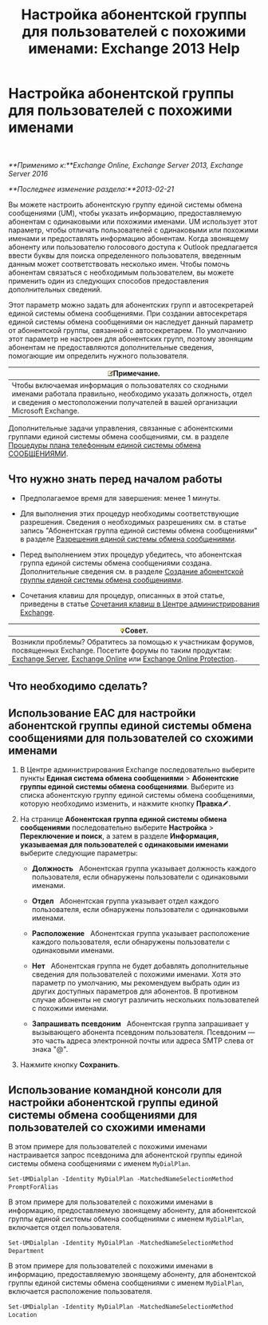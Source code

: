 ﻿---
title: 'Настройка абонентской группы для пользователей с похожими именами: Exchange 2013 Help'
TOCTitle: Настройка абонентской группы для пользователей с похожими именами
ms:assetid: 14783f45-95f5-49de-8215-0a3aef7dc034
ms:mtpsurl: https://technet.microsoft.com/ru-ru/library/Bb266943(v=EXCHG.150)
ms:contentKeyID: 51408003
ms.date: 05/22/2018
mtps_version: v=EXCHG.150
ms.translationtype: MT
---

# Настройка абонентской группы для пользователей с похожими именами

 

_**Применимо к:**Exchange Online, Exchange Server 2013, Exchange Server 2016_

_**Последнее изменение раздела:**2013-02-21_

Вы можете настроить абонентскую группу единой системы обмена сообщениями (UM), чтобы указать информацию, предоставляемую абонентам с одинаковыми или похожими именами. UM использует этот параметр, чтобы отличать пользователей с одинаковыми или похожими именами и предоставлять информацию абонентам. Когда звонящему абоненту или пользователю голосового доступа к Outlook предлагается ввести буквы для поиска определенного пользователя, введенным данным может соответствовать несколько имен. Чтобы помочь абонентам связаться с необходимым пользователем, вы можете применить один из следующих способов предоставления дополнительных сведений.

Этот параметр можно задать для абонентских групп и автосекретарей единой системы обмена сообщениями. При создании автосекретаря единой системы обмена сообщениями он наследует данный параметр от абонентской группы, связанной с автосекретарем. По умолчанию этот параметр не настроен для абонентских групп, поэтому звонящим абонентам не предоставляются дополнительные сведения, помогающие им определить нужного пользователя.

<table>
<thead>
<tr class="header">
<th><img src="images/JJ126620.note(EXCHG.150).gif" title="Примечание" alt="Примечание" />Примечание.</th>
</tr>
</thead>
<tbody>
<tr class="odd">
<td>Чтобы включаемая информация о пользователях со сходными именами работала правильно, необходимо указать должность, отдел и сведения о местоположении получателей в вашей организации Microsoft Exchange.</td>
</tr>
</tbody>
</table>


Дополнительные задачи управления, связанные с абонентскими группами единой системы обмена сообщениями, см. в разделе [Процедуры плана телефонным единой системы обмена СООБЩЕНИЯМИ](um-dial-plan-procedures-exchange-2013-help.md).

## Что нужно знать перед началом работы

  - Предполагаемое время для завершения: менее 1 минуты.

  - Для выполнения этих процедур необходимы соответствующие разрешения. Сведения о необходимых разрешениях см. в статье запись "Абонентская группа единой системы обмена сообщениями" в разделе [Разрешения единой системы обмена сообщениями](unified-messaging-permissions-exchange-2013-help.md).

  - Перед выполнением этих процедур убедитесь, что абонентская группа единой системы обмена сообщениями создана. Дополнительные сведения см. в разделе [Создание абонентской группы единой системы обмена сообщениями](create-a-um-dial-plan-exchange-2013-help.md).

  - Сочетания клавиш для процедур, описанных в этой статье, приведены в статье [Сочетания клавиш в Центре администрирования Exchange](keyboard-shortcuts-in-the-exchange-admin-center-exchange-online-protection-help.md).

<table>
<thead>
<tr class="header">
<th><img src="images/Bb124558.tip(EXCHG.150).gif" title="Совет" alt="Совет" />Совет.</th>
</tr>
</thead>
<tbody>
<tr class="odd">
<td>Возникли проблемы? Обратитесь за помощью к участникам форумов, посвященных Exchange. Посетите форумы по таким продуктам: <a href="https://go.microsoft.com/fwlink/p/?linkid=60612">Exchange Server</a>, <a href="https://go.microsoft.com/fwlink/p/?linkid=267542">Exchange Online</a> или <a href="https://go.microsoft.com/fwlink/p/?linkid=285351">Exchange Online Protection</a>..</td>
</tr>
</tbody>
</table>


## Что необходимо сделать?

## Использование EAC для настройки абонентской группы единой системы обмена сообщениями для пользователей со схожими именами

1.  В Центре администрирования Exchange последовательно выберите пункты **Единая система обмена сообщениями** \> **Абонентские группы единой системы обмена сообщениями**. Выберите из списка абонентскую группу единой системы обмена сообщениями, которую необходимо изменить, и нажмите кнопку **Правка**![Значок редактирования](images/Bb124582.6f53ccb2-1f13-4c02-bea0-30690e6ea71d(EXCHG.150).gif "Значок редактирования").

2.  На странице **Абонентская группа единой системы обмена сообщениями** последовательно выберите **Настройка** \> **Переключение и поиск**, а затем в разделе **Информация, указываемая для пользователей с одинаковыми именами** выберите следующие параметры:
    
      - **Должность**   Абонентская группа указывает должность каждого пользователя, если обнаружены пользователи с одинаковыми именами.
    
      - **Отдел**   Абонентская группа указывает отдел каждого пользователя, если обнаружены пользователи с одинаковыми именами.
    
      - **Расположение**   Абонентская группа указывает расположение каждого пользователя, если обнаружены пользователи с одинаковыми именами.
    
      - **Нет**   Абонентская группа не будет добавлять дополнительные сведения для пользователей с похожими именами. Хотя это параметр по умолчанию, мы рекомендуем выбрать один из других доступных параметров для абонентов. В противном случае абоненты не смогут различить нескольких пользователей с похожими именами.
    
      - **Запрашивать псевдоним**   Абонентская группа запрашивает у вызывающего абонента псевдоним пользователя. Псевдоним — это часть адреса электронной почты или адреса SMTP слева от знака "@".

3.  Нажмите кнопку **Сохранить**.

## Использование командной консоли для настройки абонентской группы единой системы обмена сообщениями для пользователей со схожими именами

В этом примере для пользователей с похожими именами настраивается запрос псевдонима для абонентской группы единой системы обмена сообщениями с именем `MyDialPlan`.

    Set-UMDialplan -Identity MyDialPlan -MatchedNameSelectionMethod PromptForAlias

В этом примере для пользователей с похожими именами в информацию, предоставляемую звонящему абоненту, для абонентской группы единой системы обмена сообщениями с именем `MyDialPlan`, включается отдел пользователя.

    Set-UMDialplan -Identity MyDialPlan -MatchedNameSelectionMethod Department

В этом примере для пользователей с похожими именами в информацию, предоставляемую звонящему абоненту, для абонентской группы единой системы обмена сообщениями с именем `MyDialPlan`, включается расположение пользователя.

    Set-UMDialplan -Identity MyDialPlan -MatchedNameSelectionMethod Location

